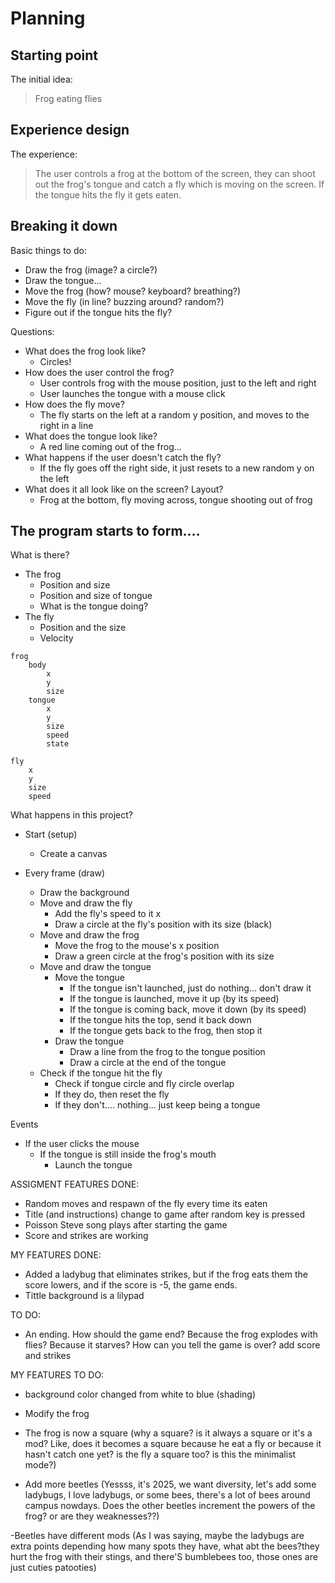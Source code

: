 # Planning

## Starting point

The initial idea:

> Frog eating flies

## Experience design

The experience:

> The user controls a frog at the bottom of the screen, they can shoot out the frog's tongue and catch a fly which is moving on the screen. If the tongue hits the fly it gets eaten.

## Breaking it down

Basic things to do:

- Draw the frog (image? a circle?)
- Draw the tongue...
- Move the frog (how? mouse? keyboard? breathing?)
- Move the fly (in line? buzzing around? random?)
- Figure out if the tongue hits the fly?

Questions:

- What does the frog look like?
    - Circles!
- How does the user control the frog?
    - User controls frog with the mouse position, just to the left and right
    - User launches the tongue with a mouse click
- How does the fly move?
    - The fly starts on the left at a random y position, and moves to the right in a line
- What does the tongue look like?
    - A red line coming out of the frog...
- What happens if the user doesn't catch the fly?
    - If the fly goes off the right side, it just resets to a new random y on the left
- What does it all look like on the screen? Layout?
    - Frog at the bottom, fly moving across, tongue shooting out of frog

## The program starts to form....

What is there?

- The frog
    - Position and size
    - Position and size of tongue
    - What is the tongue doing?
- The fly
    - Position and the size
    - Velocity

```
frog
    body
        x
        y
        size
    tongue
        x
        y
        size
        speed
        state

fly
    x
    y
    size
    speed
```

What happens in this project?

- Start (setup)
    - Create a canvas
    
- Every frame (draw)
    - Draw the background
    - Move and draw the fly
        - Add the fly's speed to it x
        - Draw a circle at the fly's position with its size (black)
    - Move and draw the frog
        - Move the frog to the mouse's x position
        - Draw a green circle at the frog's position with its size
    - Move and draw the tongue
        - Move the tongue
            - If the tongue isn't launched, just do nothing... don't draw it
            - If the tongue is launched, move it up (by its speed)
            - If the tongue is coming back, move it down (by its speed)
            - If the tongue hits the top, send it back down
            - If the tongue gets back to the frog, then stop it
        - Draw the tongue
            - Draw a line from the frog to the tongue position
            - Draw a circle at the end of the tongue
    - Check if the tongue hit the fly
        - Check if tongue circle and fly circle overlap
        - If they do, then reset the fly
        - If they don't.... nothing... just keep being a tongue

Events

- If the user clicks the mouse
    - If the tongue is still inside the frog's mouth
        - Launch the tongue



ASSIGMENT FEATURES DONE:
- Random moves and respawn of the fly every time its eaten
- Title (and instructions) change to game after random key is pressed
- Poisson Steve song plays after starting the game 
- Score and strikes are working

MY FEATURES DONE:
- Added a ladybug that eliminates strikes, but if the frog eats them the score lowers, and if the score is -5, the game ends.
- Tittle background is a lilypad



TO DO:
* An ending. How should the game end? Because the frog explodes with flies? Because it starves? How can you tell the game is over?
add score and strikes


MY FEATURES TO DO:
- background color changed from white to blue (shading)
- Modify the frog

- The frog is now a square (why a square? is it always a square or it's a mod? Like, does it becomes a square because he eat a fly or because it hasn't catch one yet? is the fly a square too? is this the minimalist mode?)

- Add more beetles (Yessss, it's 2025, we want diversity, let's add some ladybugs, I love ladybugs, or some bees, there's a lot of bees around campus nowdays. Does the other beetles increment the powers of the frog? or are they weaknesses??)

-Beetles have different mods (As I was saying, maybe the ladybugs are extra points depending how many spots they have, what abt the bees?they hurt the frog with their stings, and there'S bumblebees too, those ones are just cuties patooties)
